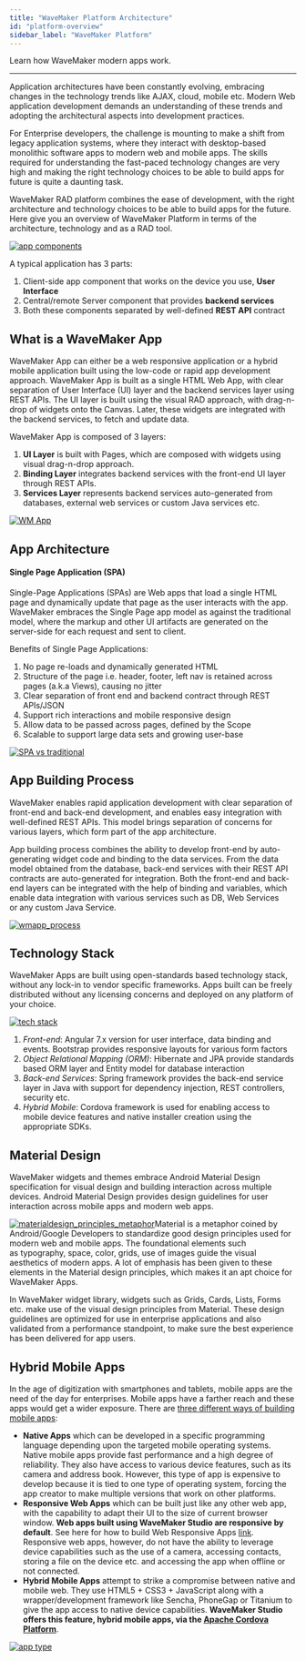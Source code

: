 ```yaml
---
title: "WaveMaker Platform Architecture"
id: "platform-overview"
sidebar_label: "WaveMaker Platform"
---
```

Learn how WaveMaker modern apps work.

---
Application architectures have been constantly evolving, embracing changes in the technology trends like AJAX, cloud, mobile etc. Modern Web application development demands an understanding of these trends and adopting the architectural aspects into development practices.

For Enterprise developers, the challenge is mounting to make a shift from legacy application systems, where they interact with desktop-based monolithic software apps to modern web and mobile apps. The skills required for understanding the fast-paced technology changes are very high and making the right technology choices to be able to build apps for future is quite a daunting task.

WaveMaker RAD platform combines the ease of development, with the right architecture and technology choices to be able to build apps for the future. Here give you an overview of WaveMaker Platform in terms of the architecture, technology and as a RAD tool.

[![app components](../../assets/Modern_Web_Apps.png)](../../assets/Modern_Web_Apps.png)

A typical application has 3 parts:

1. Client-side app component that works on the device you use, **User Interface**
2. Central/remote Server component that provides **backend services**
3. Both these components separated by well-defined **REST API** contract

## What is a WaveMaker App

WaveMaker App can either be a web responsive application or a hybrid mobile application built using the low-code or rapid app development approach. WaveMaker App is built as a single HTML Web App, with clear separation of User Interface (UI) layer and the backend services layer using REST APIs. The UI layer is built using the visual RAD approach, with drag-n-drop of widgets onto the Canvas. Later, these widgets are integrated with the backend services, to fetch and update data.

WaveMaker App is composed of 3 layers:

1. **UI Layer** is built with Pages, which are composed with widgets using visual drag-n-drop approach.
2. **Binding Layer** integrates backend services with the front-end UI layer through REST APIs.
3. **Services Layer** represents backend services auto-generated from databases, external web services or custom Java services etc.

[![WM App](../../assets/3layered_arch.png)](../../assets/3layered_arch.png)

## App Architecture

#### Single Page Application (SPA)

Single-Page Applications (SPAs) are Web apps that load a single HTML page and dynamically update that page as the user interacts with the app. WaveMaker embraces the Single Page app model as against the traditional model, where the markup and other UI artifacts are generated on the server-side for each request and sent to client.

Benefits of Single Page Applications:

1. No page re-loads and dynamically generated HTML
2. Structure of the page i.e. header, footer, left nav is retained across pages (a.k.a Views), causing no jitter
3. Clear separation of front end and backend contract through REST APIs/JSON
4. Support rich interactions and mobile responsive design
5. Allow data to be passed across pages, defined by the Scope
6. Scalable to support large data sets and growing user-base

[![SPA vs traditional](../../assets/spa_arch.png)](../../assets/spa_arch.png)

## App Building Process

WaveMaker enables rapid application development with clear separation of front-end and back-end development, and enables easy integration with well-defined REST APIs. This model brings separation of concerns for various layers, which form part of the app architecture.

App building process combines the ability to develop front-end by auto-generating widget code and binding to the data services. From the data model obtained from the database, back-end services with their REST API contracts are auto-generated for integration. Both the front-end and back-end layers can be integrated with the help of binding and variables, which enable data integration with various services such as DB, Web Services or any custom Java Service.

[![wmapp_process](../../assets/WMApp_process.png)](../../assets/WMApp_process.png)

## Technology Stack

WaveMaker Apps are built using open-standards based technology stack, without any lock-in to vendor specific frameworks. Apps built can be freely distributed without any licensing concerns and deployed on any platform of your choice.

[![tech stack](../../assets/OS_Technology_Stack.png)](../../assets/OS_Technology_Stack.png)

1. _Front-end_: Angular 7.x version for user interface, data binding and events. Bootstrap provides responsive layouts for various form factors
2. _Object Relational Mapping (ORM)_: Hibernate and JPA provide standards based ORM layer and Entity model for database interaction
3. _Back-end Services_: Spring framework provides the back-end service layer in Java with support for dependency injection, REST controllers, security etc.
4. _Hybrid Mobile_: Cordova framework is used for enabling access to mobile device features and native installer creation using the appropriate SDKs.

## Material Design

WaveMaker widgets and themes embrace Android Material Design specification for visual design and building interaction across multiple devices. Android Material Design provides design guidelines for user interaction across mobile apps and modern web apps.

[![materialdesign_principles_metaphor](../../assets/materialdesign_principles_metaphor.png)](../../assets/materialdesign_principles_metaphor.png)Material is a metaphor coined by Android/Google Developers to standardize good design principles used for modern web and mobile apps. The foundational elements such as typography, space, color, grids, use of images guide the visual aesthetics of modern apps. A lot of emphasis has been given to these elements in the Material design principles, which makes it an apt choice for WaveMaker Apps.

In WaveMaker widget library, widgets such as Grids, Cards, Lists, Forms etc. make use of the visual design principles from Material. These design guidelines are optimized for use in enterprise applications and also validated from a performance standpoint, to make sure the best experience has been delivered for app users.

## Hybrid Mobile Apps

In the age of digitization with smartphones and tablets, mobile apps are the need of the day for enterprises. Mobile apps have a farther reach and these apps would get a wider exposure. There are [three different ways of building mobile apps](http://www.wavemaker.com/item/native-responsive-or-hybrid/):

- **Native Apps** which can be developed in a specific programming language depending upon the targeted mobile operating systems. Native mobile apps provide fast performance and a high degree of reliability. They also have access to various device features, such as its camera and address book. However, this type of app is expensive to develop because it is tied to one type of operating system, forcing the app creator to make multiple versions that work on other platforms.
- **Responsive Web Apps** which can be built just like any other web app, with the capability to adapt their UI to the size of current browser window. **Web apps built using WaveMaker Studio are responsive by default**. See here for how to build Web Responsive Apps [link](/learn/documentation-reference/). Responsive web apps, however, do not have the ability to leverage device capabilities such as the use of a camera, accessing contacts, storing a file on the device etc. and accessing the app when offline or not connected.
- **Hybrid Mobile Apps** attempt to strike a compromise between native and mobile web. They use HTML5 + CSS3 + JavaScript along with a wrapper/development framework like Sencha, PhoneGap or Titanium to give the app access to native device capabilities. **WaveMaker Studio offers this feature, hybrid mobile apps, via the [Apache Cordova Platform](https://cordova.apache.org/)**.

[![app type](../../assets/project-type.png)](../../assets/project-type.png)

